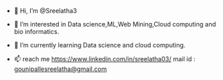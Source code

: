 - 👋 Hi, I’m @Sreelatha3
- 👀 I’m interested in Data science,ML,Web Mining,Cloud computing and bio informatics.
- 🌱 I’m currently learning Data science and cloud computing.

- 📫 reach me https://www.linkedin.com/in/sreelatha03/
      mail id : gounipallesreelatha@gmail.com

<!---
Sreelatha3/Sreelatha3 is a ✨ special ✨ repository because its `README.md` (this file) appears on your GitHub profile.
You can click the Preview link to take a look at your changes.
--->
